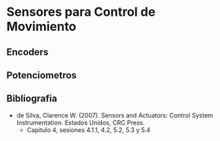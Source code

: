 # Sensores para Control de Movimiento

## Encoders

## Potenciometros

## Bibliografia

- de Silva, Clarence W. (2007). Sensors and Actuators: Control System Instrumentation. Estados Unidos, CRC Press.
  - Capitulo 4, sesiones 4.1.1, 4.2, 5.2, 5.3 y 5.4

